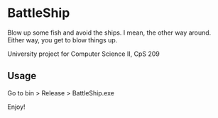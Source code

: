 # BattleShip

Blow up some fish and avoid the ships. I mean, the other way around. <br>
Either way, you get to blow things up.

University project for Computer Science II, CpS 209

## Usage
Go to bin > Release > BattleShip.exe

Enjoy!